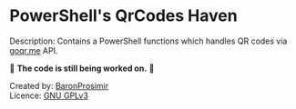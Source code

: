 # PowerShell's QrCodes Haven #

Description: Contains a PowerShell functions which handles QR codes via [goqr.me](https://goqr.me) API.

👷 **The code is still being worked on.** 👷

Created by: [BaronProsimir](https://github.com/BaronProsimir)  
Licence: [GNU GPLv3](https://www.gnu.org/licenses/gpl-3.0.en.html)